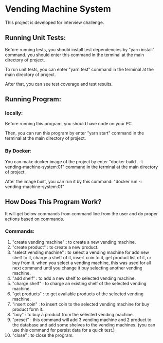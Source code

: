 # Vending Machine System
This project is developed for interview challenge.

## Running Unit Tests:
Before running tests, you should install test dependencies by "yarn install" command.
you should enter this command in the terminal at the main directory of project.

To run unit tests, you can enter "yarn test" command in the terminal at the main directory of project.

After that, you can see test coverage and test results.

## Running Program:
### locally:
Before running this program, you should have node on your PC.

Then, you can run this program by enter "yarn start" command in the terminal at the main directory of project.

### By Docker:
You can make docker image of the project by enter "docker build . -t vending-machine-system:01" command in the terminal at the main directory of project.

After the image built, you can run it by this command: "docker run -i vending-machine-system:01"

## How Does This Program Work?
It will get below commands from command line from the user and do proper actions based on commands.
### Commands:
1. "create vending machine" : to create a new vending machine.
2. "create product" : to create a new product.
3. "select vending machine" : to select a vending machine for add new shelf to it, charge a shelf of it, insert coin to it, get product list of it, or buy from it. when you select a vending machine, this was used for all next command until you change it buy selecting another vending machine.
4. "add shelf" : to add a new shelf to selected vending machine.
5. "charge shelf" : to charge an existing shelf of the selected vending machine.
6. "get products" : to get available products of the selected vending machine.
7. "insert coin" : to insert coin to the selected vending machine for buy product form it.
8. "buy" : to buy a product from the selected vending machine.
9. "preset" : this command will add 3 vending machine and 2 product to the database and add some shelves to the vending machines. (you can use this command for persist data for a quick test.)
10. "close" : to close the program.



